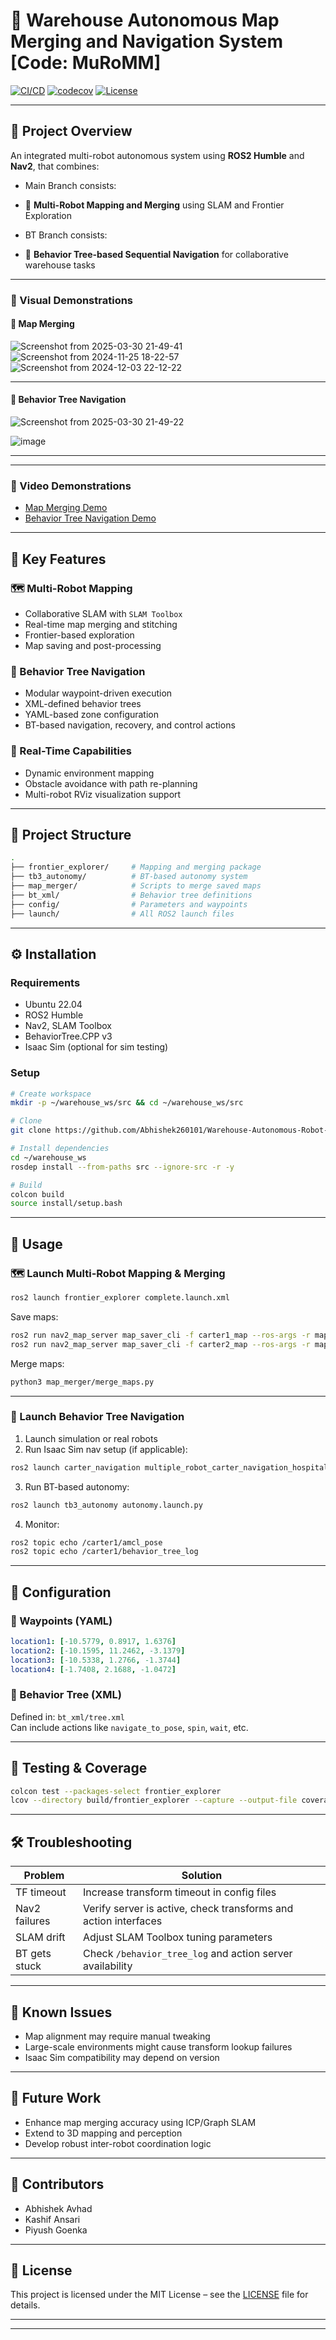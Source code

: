 
# 🚧 Warehouse Autonomous Map Merging and Navigation System [Code: MuRoMM]

[![CI/CD](https://github.com/Abhishek260101/Warehouse-Autonomous-Robot-System/actions/workflows/run-unit-test-and-upload-codecov.yml/badge.svg)](https://github.com/Abhishek260101/Warehouse-Autonomous-Robot-System/actions) [![codecov](https://codecov.io/gh/Abhishek260101/Warehouse-Autonomous-Robot-System/graph/badge.svg?token=813CD16HJ6)](https://codecov.io/gh/Abhishek260101/Warehouse-Autonomous-Robot-System) [![License](https://img.shields.io/badge/license-MIT-blue.svg)](LICENSE)

---

## 🧠 Project Overview

An integrated multi-robot autonomous system using **ROS2 Humble** and **Nav2**, that combines:

- Main Branch consists:
- 🤖 **Multi-Robot Mapping and Merging** using SLAM and Frontier Exploration
  
- BT Branch consists: 
- 🌳 **Behavior Tree-based Sequential Navigation** for collaborative warehouse tasks 

---

### 📸 Visual Demonstrations

#### 🔷 Map Merging
![Screenshot from 2025-03-30 21-49-41](https://github.com/user-attachments/assets/e78938eb-c927-45f1-9060-4744cb2f3710)
![Screenshot from 2024-11-25 18-22-57](https://github.com/user-attachments/assets/28cdfd28-a9a3-421e-9036-5036623a605d)  
![Screenshot from 2024-12-03 22-12-22](https://github.com/user-attachments/assets/1dbd852e-a369-46d4-9235-1405306669f1)

---
#### 🔷 Behavior Tree Navigation  
![Screenshot from 2025-03-30 21-49-22](https://github.com/user-attachments/assets/8f768811-8d6d-4846-9786-3ca76dd60f04)


![image](https://github.com/user-attachments/assets/92cbc599-bb1f-4946-bc85-e5e0eafd4ce7)

---
---

### 🎥 Video Demonstrations

- [Map Merging Demo](https://drive.google.com/file/d/1XcQE9ShOaLuXS3wf0k5WA8yWZw5_CSXs/view?usp=sharing)  
- [Behavior Tree Navigation Demo](https://drive.google.com/file/d/1s0M8ixJkOtuMZOorUhYAKdYYp5o6chku/view?usp=sharing)

---

## 🔑 Key Features

### 🗺️ Multi-Robot Mapping
- Collaborative SLAM with `SLAM Toolbox`
- Real-time map merging and stitching
- Frontier-based exploration
- Map saving and post-processing

### 🌳 Behavior Tree Navigation
- Modular waypoint-driven execution
- XML-defined behavior trees
- YAML-based zone configuration
- BT-based navigation, recovery, and control actions

### 🚧 Real-Time Capabilities
- Dynamic environment mapping
- Obstacle avoidance with path re-planning
- Multi-robot RViz visualization support

---

## 📁 Project Structure

```bash
.
├── frontier_explorer/     # Mapping and merging package
├── tb3_autonomy/          # BT-based autonomy system
├── map_merger/            # Scripts to merge saved maps
├── bt_xml/                # Behavior tree definitions
├── config/                # Parameters and waypoints
├── launch/                # All ROS2 launch files
```

---

## ⚙️ Installation

### Requirements

- Ubuntu 22.04  
- ROS2 Humble  
- Nav2, SLAM Toolbox  
- BehaviorTree.CPP v3  
- Isaac Sim (optional for sim testing)

### Setup

```bash
# Create workspace
mkdir -p ~/warehouse_ws/src && cd ~/warehouse_ws/src

# Clone
git clone https://github.com/Abhishek260101/Warehouse-Autonomous-Robot-System.git

# Install dependencies
cd ~/warehouse_ws
rosdep install --from-paths src --ignore-src -r -y

# Build
colcon build
source install/setup.bash
```

---

## 🚀 Usage

### 🗺️ Launch Multi-Robot Mapping & Merging

```bash
ros2 launch frontier_explorer complete.launch.xml
```

Save maps:
```bash
ros2 run nav2_map_server map_saver_cli -f carter1_map --ros-args -r map:=/carter1/map
ros2 run nav2_map_server map_saver_cli -f carter2_map --ros-args -r map:=/carter2/map
```

Merge maps:
```bash
python3 map_merger/merge_maps.py
```

---

### 🌳 Launch Behavior Tree Navigation

1. Launch simulation or real robots  
2. Run Isaac Sim nav setup (if applicable):
```bash
ros2 launch carter_navigation multiple_robot_carter_navigation_hospital.launch.py
```

3. Run BT-based autonomy:
```bash
ros2 launch tb3_autonomy autonomy.launch.py
```

4. Monitor:
```bash
ros2 topic echo /carter1/amcl_pose
ros2 topic echo /carter1/behavior_tree_log
```

---

## 🔧 Configuration

### 📍 Waypoints (YAML)
```yaml
location1: [-10.5779, 0.8917, 1.6376]
location2: [-10.1595, 11.2462, -3.1379]
location3: [-10.5338, 1.2766, -1.3744]
location4: [-1.7408, 2.1688, -1.0472]
```

### 🌳 Behavior Tree (XML)
Defined in: `bt_xml/tree.xml`  
Can include actions like `navigate_to_pose`, `spin`, `wait`, etc.

---

## 🧪 Testing & Coverage

```bash
colcon test --packages-select frontier_explorer
lcov --directory build/frontier_explorer --capture --output-file coverage.info
```

---

## 🛠️ Troubleshooting

| Problem                  | Solution                                                                 |
|--------------------------|--------------------------------------------------------------------------|
| TF timeout               | Increase transform timeout in config files                               |
| Nav2 failures            | Verify server is active, check transforms and action interfaces          |
| SLAM drift               | Adjust SLAM Toolbox tuning parameters                                    |
| BT gets stuck            | Check `/behavior_tree_log` and action server availability                |

---

## 🧩 Known Issues

- Map alignment may require manual tweaking  
- Large-scale environments might cause transform lookup failures  
- Isaac Sim compatibility may depend on version

---

## 🔭 Future Work

- Enhance map merging accuracy using ICP/Graph SLAM  
- Extend to 3D mapping and perception  
- Develop robust inter-robot coordination logic  

---

## 👥 Contributors

- Abhishek Avhad  
- Kashif Ansari  
- Piyush Goenka

---

## 📜 License

This project is licensed under the MIT License – see the [LICENSE](LICENSE) file for details.

---
---
